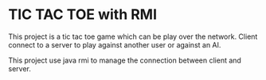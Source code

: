 # TIC TAC TOE with RMI

This project is a tic tac toe game which can be play over the network.
Client connect to a server to play against another user or against an AI.

This project use java rmi to manage the connection between client and server.
